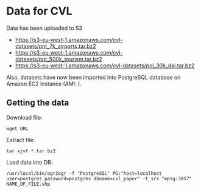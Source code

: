 # Data for CVL

Data has been uploaded to S3

* https://s3-eu-west-1.amazonaws.com/cvl-datasets/pnt_7k_airports.tar.bz2
* https://s3-eu-west-1.amazonaws.com/cvl-datasets/pnt_500k_tourism.tar.bz2
* https://s3-eu-west-1.amazonaws.com/cvl-datasets/pol_30k_dai.tar.bz2

Also, datasets have now been imported into PostgreSQL database on Amazon EC2 instance (AMI: ).


## Getting the data

Download file:

```
wget URL
```

Extract file:

```
tar xjvf *.tar.bz2
```

Load data into DB:

```
/usr/local/bin/ogr2ogr -f "PostgreSQL" PG:"host=localhost user=postgres password=postgres dbname=cvl_paper" -t_srs "epsg:3857" NAME_OF_FILE.shp
``` 

